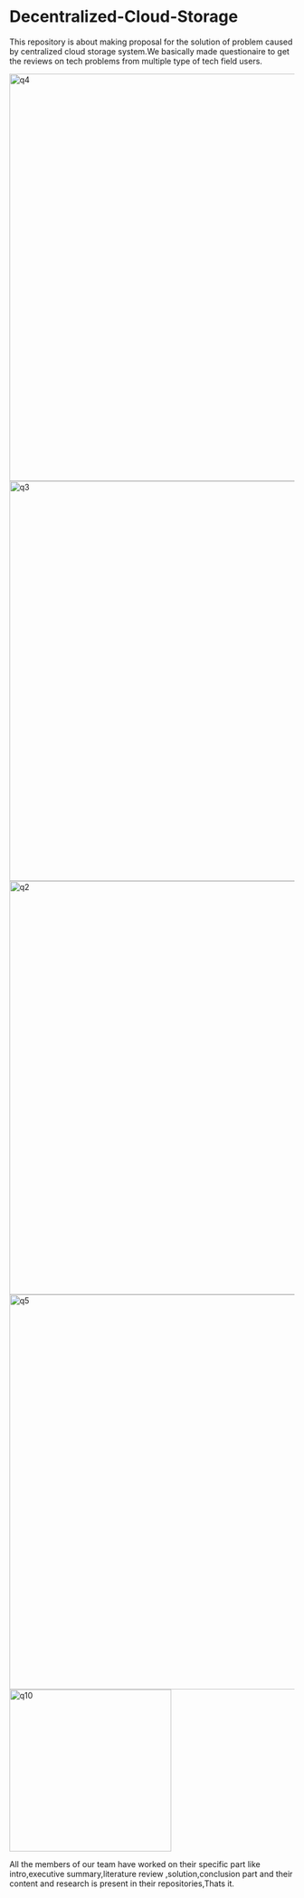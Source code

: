 # Decentralized-Cloud-Storage
This repository is about making proposal for the solution of problem caused by centralized cloud storage system.We basically made questionaire to get the reviews on tech problems from multiple type of tech field users.   



<img width="719" alt="q4" src="https://user-images.githubusercontent.com/113935723/209459810-d42b1c74-d9be-4209-bc87-21a574b8bce3.png">

<img width="706" alt="q3" src="https://user-images.githubusercontent.com/113935723/209459814-63b64e9e-9810-4a8c-b7bc-376d46914466.png">

<img width="730" alt="q2" src="https://user-images.githubusercontent.com/113935723/209459818-4b1b47bc-2c58-4392-a01b-d4cc2932eb47.png">


<img width="697" alt="q5" src="https://user-images.githubusercontent.com/113935723/209459820-4da1116a-452c-4a67-bfe2-38df165c1c93.png">


<img width="286" alt="q10" src="https://user-images.githubusercontent.com/113935723/209459819-8fdba79c-03df-4c99-a25b-6222282df7b8.png">

  
    
      
All the members of our team have worked on their specific part like intro,executive summary,literature review ,solution,conclusion part and their content and research is present in their repositories,Thats it.

